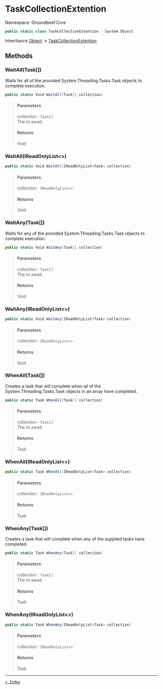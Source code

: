 # TaskCollectionExtention

Namespace: Groundbeef.Core

```csharp
public static class TaskCollectionExtention : System.Object
```

Inheritance [Object](https://docs.microsoft.com/en-us/dotnet/api/system.object) → [TaskCollectionExtention](TaskCollectionExtention.md)

## Methods

### WaitAll(Task[])

Waits for all of the provided System.Threading.Tasks.Task objects to complete execution.

```csharp
public static Void WaitAll(Task[] collection)
```

> #### Parameters
> 
> collection : `Task[]`<br>The  to await.
> 
> #### Returns
> 
> Void<br>
> 

### WaitAll(IReadOnlyList&lt;&gt;)

```csharp
public static Void WaitAll(IReadOnlyList<Task> collection)
```

> #### Parameters
> 
> collection : `IReadOnlyList<>`<br>
> 
> #### Returns
> 
> Void<br>
> 

### WaitAny(Task[])

Waits for any of the provided System.Threading.Tasks.Task objects to complete execution.

```csharp
public static Void WaitAny(Task[] collection)
```

> #### Parameters
> 
> collection : `Task[]`<br>The  to await.
> 
> #### Returns
> 
> Void<br>
> 

### WaitAny(IReadOnlyList&lt;&gt;)

```csharp
public static Void WaitAny(IReadOnlyList<Task> collection)
```

> #### Parameters
> 
> collection : `IReadOnlyList<>`<br>
> 
> #### Returns
> 
> Void<br>
> 

### WhenAll(Task[])

Creates a task that will complete when all of the System.Threading.Tasks.Task objects in an array have completed.

```csharp
public static Task WhenAll(Task[] collection)
```

> #### Parameters
> 
> collection : `Task[]`<br>The  to await.
> 
> #### Returns
> 
> Task<br>
> 

### WhenAll(IReadOnlyList&lt;&gt;)

```csharp
public static Task WhenAll(IReadOnlyList<Task> collection)
```

> #### Parameters
> 
> collection : `IReadOnlyList<>`<br>
> 
> #### Returns
> 
> Task<br>
> 

### WhenAny(Task[])

Creates a task that will complete when any of the supplied tasks have completed.

```csharp
public static Task WhenAny(Task[] collection)
```

> #### Parameters
> 
> collection : `Task[]`<br>The  to await.
> 
> #### Returns
> 
> Task<br>
> 

### WhenAny(IReadOnlyList&lt;&gt;)

```csharp
public static Task WhenAny(IReadOnlyList<Task> collection)
```

> #### Parameters
> 
> collection : `IReadOnlyList<>`<br>
> 
> #### Returns
> 
> Task<br>
> 

---

[`< Index`](..\index.md)
